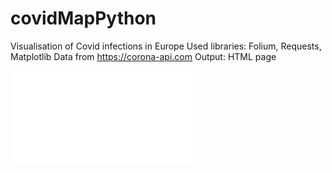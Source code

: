 # covidMapPython

Visualisation of Covid infections in Europe
Used libraries: Folium, Requests, Matplotlib
Data from https://corona-api.com
Output: HTML page

![](map1.html)
